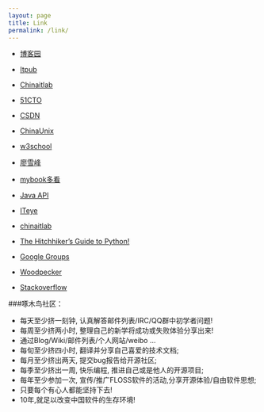 ```yaml
---
layout: page
title: Link
permalink: /link/
---
```


* [博客园](http://www.cnblogs.com/)
* [Itpub](http://www.itpub.net/)
* [Chinaitlab](http://www.chinaitlab.com/)
* [51CTO](http://www.51cto.com/)
* [CSDN](http://www.csdn.net/)
* [ChinaUnix](http://www.chinaunix.net/)

* [w3school](http://www.w3school.com.cn/)
* [廖雪峰](http://www.liaoxuefeng.com/)
* [mybook多看](http://www.duokan.com/u/)
* [Java API](http://docs.oracle.com/javase/7/docs/api/)
* [ITeye](http://www.iteye.com/)
* [chinaitlab](http://www.chinaitlab.com/)

* [The Hitchhiker’s Guide to Python!](http://docs.python-guide.org/en/latest/)

* [Google Groups](https://groups.google.com/forum/#!forum/python-cn)
* [Woodpecker](http://wiki.woodpecker.org.cn/)
* [Stackoverflow](http://stackoverflow.com/)


###啄木鸟社区：
* 每天至少挤一刻钟, 认真解答邮件列表/IRC/QQ群中初学者问题!
* 每周至少挤两小时, 整理自己的新学将成功或失败体验分享出来!
* 通过Blog/Wiki/邮件列表/个人网站/weibo ...
* 每旬至少挤四小时, 翻译并分享自己喜爱的技术文档;
* 每月至少挤出两天, 提交bug报告给开源社区;
* 每季至少挤出一周, 快乐编程, 推进自己或是他人的开源项目;
* 每年至少参加一次, 宣传/推广FLOSS软件的活动,分享开源体验/自由软件思想;
* 只要每个有心人都能坚持下去!
* 10年,就足以改变中国软件的生存环境!
